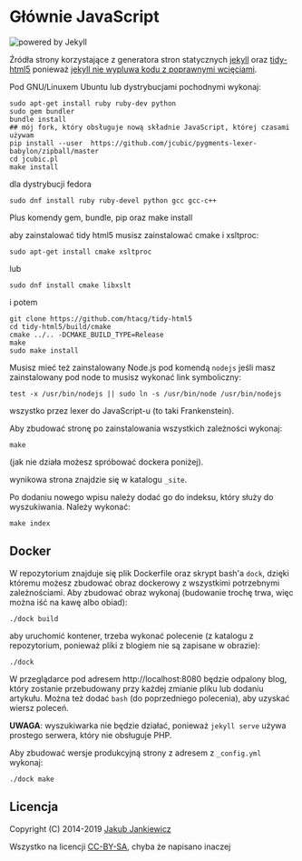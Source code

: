 # Głównie JavaScript

![powered by Jekyll](https://img.shields.io/badge/powered_by-Jekyll-blue.svg)

Źródła strony korzystające z generatora stron statycznych [jekyll](http://jekyllrb.com/)
oraz [tidy-html5](https://github.com/htacg/tidy-html5) ponieważ
[jekyll nie wypluwa kodu z poprawnymi wcięciami](https://github.com/jekyll/jekyll/issues/2640).

Pod GNU/Linuxem Ubuntu lub dystrybucjami pochodnymi wykonaj:

```
sudo apt-get install ruby ruby-dev python
sudo gem bundler
bundle install
## mój fork, który obsługuje nową składnie JavaScript, której czasami używam
pip install --user  https://github.com/jcubic/pygments-lexer-babylon/zipball/master
cd jcubic.pl
make install
```

dla dystrybucji fedora

```
sudo dnf install ruby ruby-devel python gcc gcc-c++
```

Plus komendy gem, bundle, pip oraz make install

aby zainstalować tidy html5 musisz zainstalować cmake i xsltproc:

```
sudo apt-get install cmake xsltproc
```

lub

```
sudo dnf install cmake libxslt
```

i potem

```
git clone https://github.com/htacg/tidy-html5
cd tidy-html5/build/cmake
cmake ../.. -DCMAKE_BUILD_TYPE=Release
make
sudo make install
```

Musisz mieć też zainstalowany Node.js pod komendą `nodejs` jeśli masz zainstalowany pod node
to musisz wykonać link symboliczny:

```
test -x /usr/bin/nodejs || sudo ln -s /usr/bin/node /usr/bin/nodejs
```

wszystko przez lexer do JavaScript-u (to taki Frankenstein).


Aby zbudować stronę po zainstalowania wszystkich zależności wykonaj:

```
make
```

(jak nie działa możesz spróbować dockera poniżej).

wynikowa strona znajdzie się w katalogu `_site`.


Po dodaniu nowego wpisu należy dodać go do indeksu, który służy do wyszukiwania. Należy wykonać:

```
make index
```

## Docker

W repozytorium znajduje się plik Dockerfile oraz skrypt bash'a `dock`, dzięki któremu
możesz zbudować obraz dockerowy z wszystkimi potrzebnymi zależnościami. Aby zbudować obraz
wykonaj (budowanie trochę trwa, więc można iść na kawę albo obiad):

```
./dock build
```

aby uruchomić kontener, trzeba wykonać polecenie (z katalogu z repozytorium, ponieważ
pliki z blogiem nie są zapisane w obrazie):

```
./dock
```

W przeglądarce pod adresem http://localhost:8080 będzie odpalony blog, który zostanie
przebudowany przy każdej zmianie pliku lub dodaniu artykułu. Można też dodać
`bash` (do poprzedniego polecenia), aby uzyskać wiersz poleceń.

**UWAGA**: wyszukiwarka nie będzie działać, ponieważ `jekyll serve` używa prostego
serwera, który nie obsługuje PHP.

Aby zbudować wersje produkcyjną strony z adresem z `_config.yml` wykonaj:

```
./dock make
```

## Licencja

Copyright (C) 2014-2019 [Jakub Jankiewicz](https://jcubic.pl/jakub-jankiewicz)

Wszystko na licencji [CC-BY-SA](https://creativecommons.org/licenses/by-sa/4.0/),
chyba że napisano inaczej
